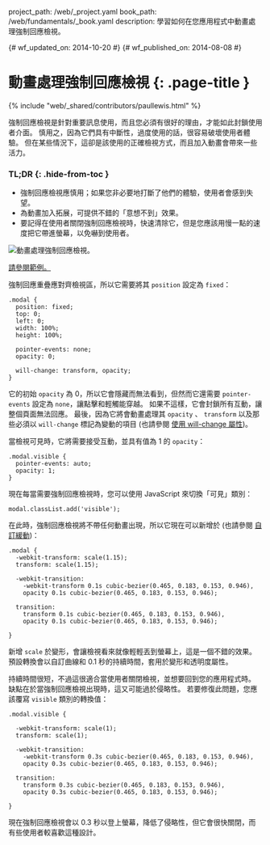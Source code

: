 project_path: /web/_project.yaml
book_path: /web/fundamentals/_book.yaml
description: 學習如何在您應用程式中動畫處理強制回應檢視。

{# wf_updated_on: 2014-10-20 #}
{# wf_published_on: 2014-08-08 #}

# 動畫處理強制回應檢視 {: .page-title }

{% include "web/_shared/contributors/paullewis.html" %}


強制回應檢視是針對重要訊息使用，而且您必須有很好的理由，才能如此封鎖使用者介面。 慎用之，因為它們具有中斷性，過度使用的話，很容易破壞使用者體驗。 但在某些情況下，這卻是該使用的正確檢視方式，而且加入動畫會帶來一些活力。

### TL;DR {: .hide-from-toc }
- 強制回應檢視應慎用；如果您非必要地打斷了他們的體驗，使用者會感到失望。
- 為動畫加入拓展，可提供不錯的「意想不到」效果。
- 要記得在使用者關閉強制回應檢視時，快速清除它，但是您應該用慢一點的速度把它帶進螢幕，以免嚇到使用者。


<img src="imgs/gifs/dont-press.gif" alt="動畫處理強制回應檢視。" />

<a href="https://googlesamples.github.io/web-fundamentals/fundamentals/design-and-ui/animations/modal-view-animation.html">請參閱範例。</a>

強制回應重疊應對齊檢視區，所以它需要將其 `position` 設定為 `fixed`：


    .modal {
      position: fixed;
      top: 0;
      left: 0;
      width: 100%;
      height: 100%;
    
      pointer-events: none;
      opacity: 0;
    
      will-change: transform, opacity;
    }
    

它的初始 `opacity` 為 0，所以它會隱藏而無法看到，但然而它還需要 `pointer-events` 設定為 `none`，讓點擊和輕觸能穿越。 如果不這樣，它會封鎖所有互動，讓整個頁面無法回應。 最後，因為它將會動畫處理其 `opacity` 、 `transform` 以及那些必須以 `will-change` 標記為變動的項目 (也請參閱 [使用 will-change 屬性](animations-and-performance#using-the-will-change-property))。

當檢視可見時，它將需要接受互動，並具有值為 1 的 `opacity`：


    .modal.visible {
      pointer-events: auto;
      opacity: 1;
    }
    

現在每當需要強制回應檢視時，您可以使用 JavaScript 來切換「可見」類別：


    modal.classList.add('visible');
    

在此時，強制回應檢視將不帶任何動畫出現，所以它現在可以新增於
 (也請參閱 [自訂緩動](custom-easing))：


    .modal {
      -webkit-transform: scale(1.15);
      transform: scale(1.15);
    
      -webkit-transition:
        -webkit-transform 0.1s cubic-bezier(0.465, 0.183, 0.153, 0.946),
        opacity 0.1s cubic-bezier(0.465, 0.183, 0.153, 0.946);
    
      transition:
        transform 0.1s cubic-bezier(0.465, 0.183, 0.153, 0.946),
        opacity 0.1s cubic-bezier(0.465, 0.183, 0.153, 0.946);
    
    }
    

新增 `scale` 於變形，會讓檢視看來就像輕輕丟到螢幕上，這是一個不錯的效果。 預設轉換會以自訂曲線和 0.1 秒的持續時間，套用於變形和透明度屬性。

持續時間很短，不過這很適合當使用者關閉檢視，並想要回到您的應用程式時。 缺點在於當強制回應檢視出現時，這又可能過於侵略性。 若要修復此問題，您應該覆寫 `visible` 類別的轉換值：


    .modal.visible {
    
      -webkit-transform: scale(1);
      transform: scale(1);
    
      -webkit-transition:
        -webkit-transform 0.3s cubic-bezier(0.465, 0.183, 0.153, 0.946),
        opacity 0.3s cubic-bezier(0.465, 0.183, 0.153, 0.946);
    
      transition:
        transform 0.3s cubic-bezier(0.465, 0.183, 0.153, 0.946),
        opacity 0.3s cubic-bezier(0.465, 0.183, 0.153, 0.946);
    
    }
    

現在強制回應檢視會以 0.3 秒以登上螢幕，降低了侵略性，但它會很快關閉，而有些使用者較喜歡這種設計。



